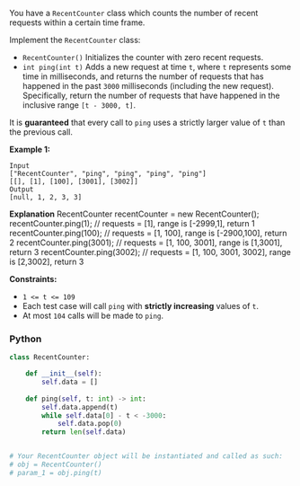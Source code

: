 You have a  `RecentCounter`  class which counts the number of recent requests within a certain time frame.

Implement the  `RecentCounter`  class:

-   `RecentCounter()`  Initializes the counter with zero recent requests.
-   `int ping(int t)`  Adds a new request at time  `t`, where  `t`  represents some time in milliseconds, and returns the number of requests that has happened in the past  `3000`  milliseconds (including the new request). Specifically, return the number of requests that have happened in the inclusive range  `[t - 3000, t]`.

It is  **guaranteed**  that every call to  `ping`  uses a strictly larger value of  `t`  than the previous call.

**Example 1:**
```
Input
["RecentCounter", "ping", "ping", "ping", "ping"]
[[], [1], [100], [3001], [3002]]
Output
[null, 1, 2, 3, 3]
```

**Explanation**
RecentCounter recentCounter = new RecentCounter();
recentCounter.ping(1);     // requests = [1], range is [-2999,1], return 1
recentCounter.ping(100);   // requests = [1, 100], range is [-2900,100], return 2
recentCounter.ping(3001);  // requests = [1, 100, 3001], range is [1,3001], return 3
recentCounter.ping(3002);  // requests = [1, 100, 3001, 3002], range is [2,3002], return 3

**Constraints:**

-   `1 <= t <= 109`
-   Each test case will call  `ping`  with  **strictly increasing**  values of  `t`.
-   At most  `104`  calls will be made to  `ping`.


### Python
```python
class RecentCounter:

    def __init__(self):
        self.data = []
        
    def ping(self, t: int) -> int:
        self.data.append(t)
        while self.data[0] - t < -3000:
            self.data.pop(0)
        return len(self.data)


# Your RecentCounter object will be instantiated and called as such:
# obj = RecentCounter()
# param_1 = obj.ping(t)
```